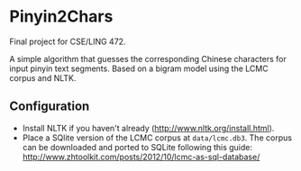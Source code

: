 # Pinyin2Chars

Final project for CSE/LING 472.

A simple algorithm that guesses the corresponding Chinese characters for input pinyin text segments.
Based on a bigram model using the LCMC corpus and NLTK.

## Configuration
- Install NLTK if you haven't already (http://www.nltk.org/install.html).
- Place a SQlite version of the LCMC corpus at `data/lcmc.db3`. The corpus can be downloaded and ported to SQLite following this guide: http://www.zhtoolkit.com/posts/2012/10/lcmc-as-sql-database/
